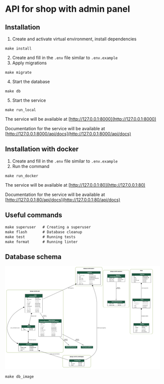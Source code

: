# API for shop with admin panel
## Installation
1. Create and activate virtual environment, install dependencies
```
make install
```
2. Create and fill in the `.env` file similar to `.env.example`
3. Apply migrations
```
make migrate
```
4. Start the database
```
make db
```
5. Start the service
```
make run_local
```
The service will be available at [http://127.0.0.1:8000](http://127.0.0.1:8000)

Documentation for the service will be available at [http://127.0.0.1:8000/api/docs](http://127.0.0.1:8000/api/docs)

## Installation with docker
1. Create and fill in the `.env` file similar to `.env.example`
2. Run the command
```
make run_docker
```
The service will be available at [http://127.0.0.1:80](http://127.0.0.1:80)

Documentation for the service will be available at [http://127.0.0.1:80/api/docs](http://127.0.0.1:80/api/docs)

## Useful commands
```
make superuser   # Creating a superuser
make flash       # Database cleanup
make test        # Running tests
make format      # Running linter
```
## Database schema
![Schema](./imgs/models.png)
```
make db_image
```